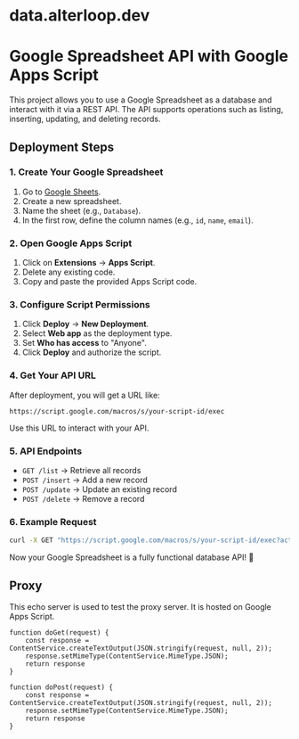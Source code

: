 # data.alterloop.dev

# Google Spreadsheet API with Google Apps Script

This project allows you to use a Google Spreadsheet as a database and interact with it via a REST API. The API supports operations such as listing, inserting, updating, and deleting records.

## Deployment Steps

### 1. Create Your Google Spreadsheet
1. Go to [Google Sheets](https://docs.google.com/spreadsheets/).
2. Create a new spreadsheet.
3. Name the sheet (e.g., `Database`).
4. In the first row, define the column names (e.g., `id`, `name`, `email`).

### 2. Open Google Apps Script
1. Click on **Extensions** → **Apps Script**.
2. Delete any existing code.
3. Copy and paste the provided Apps Script code.

### 3. Configure Script Permissions
1. Click **Deploy** → **New Deployment**.
2. Select **Web app** as the deployment type.
3. Set **Who has access** to "Anyone".
4. Click **Deploy** and authorize the script.

### 4. Get Your API URL
After deployment, you will get a URL like:
```
https://script.google.com/macros/s/your-script-id/exec
```
Use this URL to interact with your API.

### 5. API Endpoints
- `GET /list` → Retrieve all records
- `POST /insert` → Add a new record
- `POST /update` → Update an existing record
- `POST /delete` → Remove a record

### 6. Example Request
```bash
curl -X GET "https://script.google.com/macros/s/your-script-id/exec?action=list"
```

Now your Google Spreadsheet is a fully functional database API! 🚀


## Proxy 

This echo server is used to test the proxy server. It is hosted on Google Apps Script.

```
function doGet(request) {
    const response = ContentService.createTextOutput(JSON.stringify(request, null, 2));
    response.setMimeType(ContentService.MimeType.JSON);
    return response
}

function doPost(request) {
    const response = ContentService.createTextOutput(JSON.stringify(request, null, 2));
    response.setMimeType(ContentService.MimeType.JSON);
    return response
}
```
